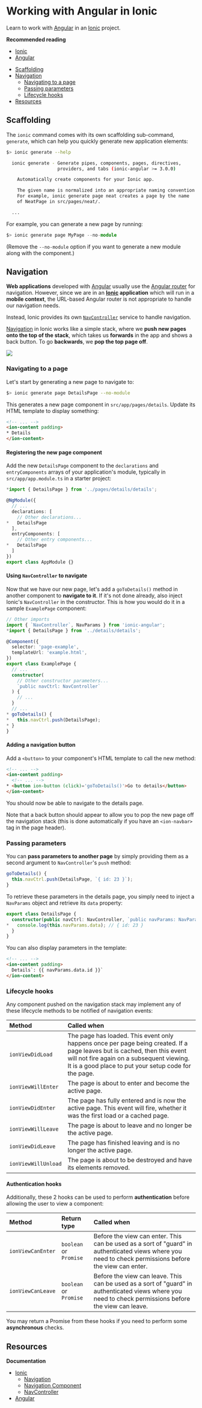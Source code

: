 # Working with Angular in Ionic

Learn to work with [Angular][angular] in an [Ionic][ionic] project.

**Recommended reading**

* [Ionic](../ionic/)
* [Angular](../angular/)

<!-- START doctoc generated TOC please keep comment here to allow auto update -->
<!-- DON'T EDIT THIS SECTION, INSTEAD RE-RUN doctoc TO UPDATE -->


- [Scaffolding](#scaffolding)
- [Navigation](#navigation)
  - [Navigating to a page](#navigating-to-a-page)
  - [Passing parameters](#passing-parameters)
  - [Lifecycle hooks](#lifecycle-hooks)
- [Resources](#resources)

<!-- END doctoc generated TOC please keep comment here to allow auto update -->



## Scaffolding

The `ionic` command comes with its own scaffolding sub-command, `generate`,
which can help you quickly generate new application elements:

```bash
$> ionic generate --help

  ionic generate - Generate pipes, components, pages, directives,
                   providers, and tabs (ionic-angular >= 3.0.0)

    Automatically create components for your Ionic app.

    The given name is normalized into an appropriate naming convention.
    For example, ionic generate page neat creates a page by the name
    of NeatPage in src/pages/neat/.

  ...
```

For example, you can generate a new page by running:

```ts
$> ionic generate page MyPage --no-module
```

(Remove the `--no-module` option if you want to generate a new module along with the component.)



## Navigation

**Web applications** developed with [Angular][angular] usually use the [Angular router][angular-router] for navigation.
However, since we are in an **[Ionic][ionic] application** which will run in a **mobile context**,
the URL-based Angular router is not appropriate to handle our navigation needs.

Instead, Ionic provides its own [`NavController`][ionic-nav-controller] service to handle navigation.

[Navigation][ionic-nav-tutorial] in Ionic works like a simple stack, where we **push new pages onto the top of the stack**,
which takes us **forwards** in the app and shows a back button.
To go **backwards**, we **pop the top page off**.

<p class='center'><img src='images/ionic-nav-stack.png' class='w80' /></p>



### Navigating to a page

Let's start by generating a new page to navigate to:

```bash
$> ionic generate page DetailsPage --no-module
```

This generates a new page component in `src/app/pages/details`.
Update its HTML template to display something:

```html
<!-- ... -->
<ion-content padding>
* Details
</ion-content>
```

#### Registering the new page component

Add the new `DetailsPage` component to the `declarations` and `entryComponents` arrays of your application's module,
typically in `src/app/app.module.ts` in a starter project:

```ts
*import { DetailsPage } from '../pages/details/details';

@NgModule({
  // ...
  declarations: [
    // Other declarations...
*   DetailsPage
  ],
  entryComponents: [
    // Other entry components...
*   DetailsPage
  ]
})
export class AppModule {}
```

#### Using `NavController` to navigate

Now that we have our new page, let's add a `goToDetails()` method in another component to **navigate to it**.
If it's not done already, also inject Ionic's `NavController` in the constructor.
This is how you would do it in a sample `ExamplePage` component:

```ts
// Other imports
import { `NavController`, NavParams } from 'ionic-angular';
*import { DetailsPage } from '../details/details';

@Component({
  selector: 'page-example',
  templateUrl: 'example.html',
})
export class ExamplePage {
  // ...
  constructor(
    // Other constructor parameters...
    `public navCtrl: NavController`
  ) {
    // ...
  }
  // ...
* goToDetails() {
*   this.navCtrl.push(DetailsPage);
* }
}
```

#### Adding a navigation button

Add a `<button>` to your component's HTML template to call the new method:

```html
<!-- ... -->
<ion-content padding>
  <!-- ... -->
* <button ion-button (click)='goToDetails()'>Go to details</button>
</ion-content>
```

You should now be able to navigate to the details page.

Note that a back button should appear to allow you to pop the new page off the navigation stack
(this is done automatically if you have an `<ion-navbar>` tag in the page header).



### Passing parameters

You can **pass parameters to another page** by simply providing them as a second argument to `NavController`'s `push` method:

```ts
goToDetails() {
  this.navCtrl.push(DetailsPage, `{ id: 23 }`);
}
```

To retrieve these parameters in the details page, you simply need to inject a `NavParams` object and retrieve its `data` property:

```ts
export class DetailsPage {
  constructor(public navCtrl: NavController, `public navParams: NavParams`) {
*   console.log(this.navParams.data); // { id: 23 }
  }
}
```

You can also display parameters in the template:

```html
<!-- ... -->
<ion-content padding>
  Details`: {{ navParams.data.id }}`
</ion-content>
```



### Lifecycle hooks

Any component pushed on the navigation stack may implement any of these lifecycle methods
to be notified of navigation events:

Method              | Called when
:---                | :---
`ionViewDidLoad`    | The page has loaded. This event only happens once per page being created. If a page leaves but is cached, then this event will not fire again on a subsequent viewing. It is a good place to put your setup code for the page.
`ionViewWillEnter`  | The page is about to enter and become the active page.
`ionViewDidEnter`   | The page has fully entered and is now the active page. This event will fire, whether it was the first load or a cached page.
`ionViewWillLeave`  | The page is about to leave and no longer be the active page.
`ionViewDidLeave`   | The page has finished leaving and is no longer the active page.
`ionViewWillUnload` | The page is about to be destroyed and have its elements removed.

#### Authentication hooks

Additionally, these 2 hooks can be used to perform **authentication** before allowing the user to view a component:

Method            | Return type            | Called when
:---              | :---                   | :---
`ionViewCanEnter` | `boolean` or `Promise` | Before the view can enter. This can be used as a sort of "guard" in authenticated views where you need to check permissions before the view can enter.
`ionViewCanLeave` | `boolean` or `Promise` | Before the view can leave. This can be used as a sort of "guard" in authenticated views where you need to check permissions before the view can leave.

You may return a Promise from these hooks if you need to perform some **asynchronous** checks.




## Resources

**Documentation**

* [Ionic][ionic-docs]
  * [Navigation][ionic-nav-tutorial]
  * [Navigation Component][ionic-nav-component]
  * [NavController][ionic-nav-controller]
* [Angular][angular-docs]



[angular]: https://angular.io
[angular-docs]: https://angular.io/docs
[angular-router]: https://angular.io/guide/router
[ionic]: http://ionicframework.com
[ionic-docs]: https://ionicframework.com/docs/
[ionic-nav-component]: https://ionicframework.com/docs/components/#navigation
[ionic-nav-controller]: https://ionicframework.com/docs/api/navigation/NavController/
[ionic-nav-tutorial]: https://ionicframework.com/docs/intro/tutorial/navigation/
